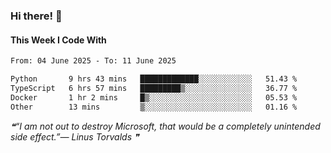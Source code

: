 ### Hi there! 👋

#### This Week I Code With
<!--START_SECTION:waka-->

```txt
From: 04 June 2025 - To: 11 June 2025

Python       9 hrs 43 mins   █████████████░░░░░░░░░░░░   51.43 %
TypeScript   6 hrs 57 mins   █████████▒░░░░░░░░░░░░░░░   36.77 %
Docker       1 hr 2 mins     █▒░░░░░░░░░░░░░░░░░░░░░░░   05.53 %
Other        13 mins         ▒░░░░░░░░░░░░░░░░░░░░░░░░   01.16 %
```

<!--END_SECTION:waka-->

<!--STARTS_HERE_QUOTE_README-->
<i>❝“I am not out to destroy Microsoft, that would be a completely unintended side effect.”— Linus Torvalds   ❞</i>
<!--ENDS_HERE_QUOTE_README-->

